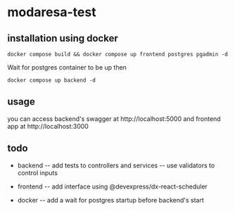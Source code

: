 # modaresa-test

## installation using docker
```docker compose build && docker compose up frontend postgres pgadmin -d```

Wait for postgres container to be up then

```docker compose up backend -d```

## usage
you can access backend's swagger at http://localhost:5000 and frontend app at http://localhost:3000

## todo
- backend
-- add tests to controllers and services
-- use validators to control inputs

- frontend
-- add interface using @devexpress/dx-react-scheduler

- docker
-- add a wait for postgres startup before backend's start
